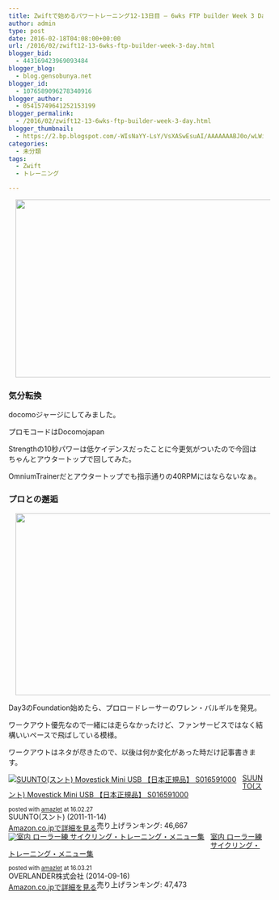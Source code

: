 ```yaml
---
title: Zwiftで始めるパワートレーニング12-13日目 – 6wks FTP builder Week 3 Day 2-3
author: admin
type: post
date: 2016-02-18T04:08:00+00:00
url: /2016/02/zwift12-13-6wks-ftp-builder-week-3-day.html
blogger_bid:
  - 443169423969093484
blogger_blog:
  - blog.gensobunya.net
blogger_id:
  - 1076589096278340916
blogger_author:
  - 05415749641252153199
blogger_permalink:
  - /2016/02/zwift12-13-6wks-ftp-builder-week-3-day.html
blogger_thumbnail:
  - https://2.bp.blogspot.com/-WIsNaYY-LsY/VsXASwEsuAI/AAAAAAABJ0o/wLWiQfd-rO8/s640/2016-02-17_1909510.jpg
categories:
  - 未分類
tags:
  - Zwift
  - トレーニング

---
```

<div class="separator" style="clear: both; text-align: center;">
  <a href="https://2.bp.blogspot.com/-WIsNaYY-LsY/VsXASwEsuAI/AAAAAAABJ0o/wLWiQfd-rO8/s1600/2016-02-17_1909510.jpg" imageanchor="1" style="margin-left: 1em; margin-right: 1em;"><img border="0" height="352" src="https://blog.gensobunya.net/wp-content/uploads/2016/02/2016-02-17_1909510.jpg" width="640" /></a>
</div>



### 気分転換

docomoジャージにしてみました。
  
プロモコードはDocomojapan

Strengthの10秒パワーは低ケイデンスだったことに今更気がついたので今回はちゃんとアウタートップで回してみた。
  
OmniumTrainerだとアウタートップでも指示通りの40RPMにはならないなぁ。

### プロとの邂逅

<div class="separator" style="clear: both; text-align: center;">
  <a href="https://4.bp.blogspot.com/-lKSzrBeSx6k/VsXBPYx9NuI/AAAAAAABJ1E/J_lIjSsZlj4/s1600/DSC_7121.JPG" imageanchor="1" style="margin-left: 1em; margin-right: 1em;"><img border="0" height="360" src="https://blog.gensobunya.net/wp-content/uploads/2016/02/DSC_7121.jpg" width="640" /></a>
</div>

Day3のFoundation始めたら、プロロードレーサーのワレン・バルギルを発見。
  
ワークアウト優先なので一緒には走らなかったけど、ファンサービスではなく結構いいペースで飛ばしている模様。

ワークアウトはネタが尽きたので、以後は何か変化があった時だけ記事書きます。



<div class="amazlet-box" style="margin-bottom:0px;">
  <div class="amazlet-image" style="float:left;margin:0px 12px 1px 0px;">
    <a href="http://www.amazon.co.jp/exec/obidos/ASIN/B0050GL5GM/gensobunya-22/ref=nosim/" name="amazletlink" target="_blank"><img src="https://images-fe.ssl-images-amazon.com/images/I/41MImoh-wkL._SL160_.jpg" alt="SUUNTO(スント) Movestick Mini USB 【日本正規品】 S016591000" style="border: none;" /></a>
  </div>
  
  <div class="amazlet-info" style="line-height:120%; margin-bottom: 10px">
    <div class="amazlet-name" style="margin-bottom:10px;line-height:120%">
<a href="http://www.amazon.co.jp/exec/obidos/ASIN/B0050GL5GM/gensobunya-22/ref=nosim/" name="amazletlink" target="_blank">SUUNTO(スント) Movestick Mini USB 【日本正規品】 S016591000</a></p> 

<div class="amazlet-powered-date" style="font-size:80%;margin-top:5px;line-height:120%">
  posted with <a href="http://www.amazlet.com/" title="amazlet" target="_blank">amazlet</a> at 16.02.27
</div>

    
<div class="amazlet-detail">
SUUNTO(スント) (2011-11-14)<br />売り上げランキング: 46,667

    
<div class="amazlet-sub-info" style="float: left;">
<div class="amazlet-link" style="margin-top: 5px">
  <a href="http://www.amazon.co.jp/exec/obidos/ASIN/B0050GL5GM/gensobunya-22/ref=nosim/" name="amazletlink" target="_blank">Amazon.co.jpで詳細を見る</a>
</div>

  </div>
  
  <div class="amazlet-footer" style="clear: left">
  </div>
</div>

<div class="amazlet-box" style="margin-bottom:0px;">
  <div class="amazlet-image" style="float:left;margin:0px 12px 1px 0px;">
    <a href="http://www.amazon.co.jp/exec/obidos/ASIN/B00NOAMO48/gensobunya-22/ref=nosim/" name="amazletlink" target="_blank"><img src="https://images-fe.ssl-images-amazon.com/images/I/51FHvleN3oL._SL160_.jpg" alt="室内 ローラー練 サイクリング・トレーニング・メニュー集" style="border: none;" /></a>
  </div>
  
  <div class="amazlet-info" style="line-height:120%; margin-bottom: 10px">
    <div class="amazlet-name" style="margin-bottom:10px;line-height:120%">
<a href="http://www.amazon.co.jp/exec/obidos/ASIN/B00NOAMO48/gensobunya-22/ref=nosim/" name="amazletlink" target="_blank">室内 ローラー練 サイクリング・トレーニング・メニュー集</a></p> 

<div class="amazlet-powered-date" style="font-size:80%;margin-top:5px;line-height:120%">
  posted with <a href="http://www.amazlet.com/" title="amazlet" target="_blank">amazlet</a> at 16.03.21
</div>

    
<div class="amazlet-detail">
OVERLANDER株式会社 (2014-09-16)<br />売り上げランキング: 47,473

    
<div class="amazlet-sub-info" style="float: left;">
<div class="amazlet-link" style="margin-top: 5px">
  <a href="http://www.amazon.co.jp/exec/obidos/ASIN/B00NOAMO48/gensobunya-22/ref=nosim/" name="amazletlink" target="_blank">Amazon.co.jpで詳細を見る</a>
</div>

  </div>
  
  <div class="amazlet-footer" style="clear: left">
  </div>
</div>

<!-- WP QUADS Content Ad Plugin v. 1.6.0 -->

<div class="quads-location quads-ad1" id="quads-ad1" style="float:none;margin:0px;">
  <!-- gensou-cycle_banner2_AdSense3_1x1_as -->
  
  <ins class="adsbygoogle"
     style="display:block"
     data-ad-client="ca-pub-0056151430743709"
     data-ad-slot="4152578227"
     data-ad-format="auto"></ins>
</div>